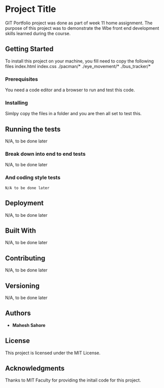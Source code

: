 # Project Title

GIT Portfolio project was done as part of week 11 home assignment. 
The purpose of this project was to demonstrate the Wbe front end development skills learned during the course. 

## Getting Started

To install this project on your machine,  you fill need to copy the following files 
index.html 
index.css 
./pacman/*
./eye_movement/*
./bus_tracker/*


### Prerequisites

You need a code editor and a browser to run and test this code. 

### Installing

Simlpy copy the files in a folder and you are then all set to test this. 

## Running the tests

N/A, to be done later  

### Break down into end to end tests

N/A, to be done later 

### And coding style tests

```
N/A to be done later
```

## Deployment

N/A, to be done later

## Built With

N/A, to be done later


## Contributing
N/A, to be done later

## Versioning

N/A, to be done later

## Authors

* **Mahesh Sahore** 


## License

This project is licensed under the MIT License.

## Acknowledgments
Thanks to MIT Faculty for providing the initail code for this project. 
